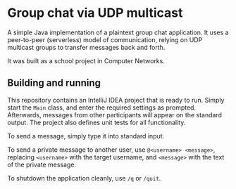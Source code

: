 # Group chat via UDP multicast

A simple Java implementation of a plaintext group chat application. It uses a
peer-to-peer (serverless) model of communication, relying on UDP multicast groups
to transfer messages back and forth.

It was built as a school project in Computer Networks.

## Building and running

This repository contains an IntelliJ IDEA project that is ready to run. Simply
start the `Main` class, and enter the required settings as prompted. Afterwards,
messages from other participants will appear on the standard output. The project
also defines unit tests for all functionality.

To send a message, simply type it into standard input.

To send a private message to another user, use `@<username> <message>`, replacing
`<username>` with the target username, and `<message>` with the text of the
private message.

To shutdown the application cleanly, use `/q` or `/quit`.



